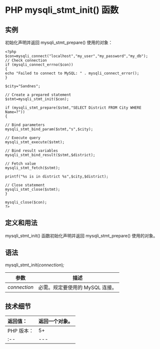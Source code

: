 # PHP mysqli_stmt_init() 函数



## 实例

初始化声明并返回 mysqli_stmt_prepare() 使用的对象：

```
<?php
$con=mysqli_connect("localhost","my_user","my_password","my_db");
// Check connection
if (mysqli_connect_errno($con))
{
echo "Failed to connect to MySQL: " . mysqli_connect_error();
}

$city="Sandnes";

// Create a prepared statement
$stmt=mysqli_stmt_init($con);

if (mysqli_stmt_prepare($stmt,"SELECT District FROM City WHERE Name=?"))
{

// Bind parameters
mysqli_stmt_bind_param($stmt,"s",$city);

// Execute query
mysqli_stmt_execute($stmt);

// Bind result variables
mysqli_stmt_bind_result($stmt,$district);

// Fetch value
mysqli_stmt_fetch($stmt);

printf("%s is in district %s",$city,$district);

// Close statement
mysqli_stmt_close($stmt);
}

mysqli_close($con);
?>
```

## 定义和用法

mysqli_stmt_init() 函数初始化声明并返回 mysqli_stmt_prepare() 使用的对象。

## 语法

mysqli_stmt_init(_connection_)_;_

| 参数 | 描述 |
| --- | --- |
| _connection_ | 必需。规定要使用的 MySQL 连接。 |

## 技术细节

| 返回值： | 返回一个对象。 |
| :-- | --- |
| PHP 版本： | 5+ |
| :-- | --- |

  